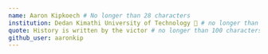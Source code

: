 ```yaml
---
name: Aaron Kipkoech # No longer than 28 characters
institution: Dedan Kimathi University of Technology 🚩 # no longer than 58 characters
quote: History is written by the victor # no longer than 100 characters, avoid using quotes(") to guarantee the format remains the same.
github_user: aaronkip
---
```

